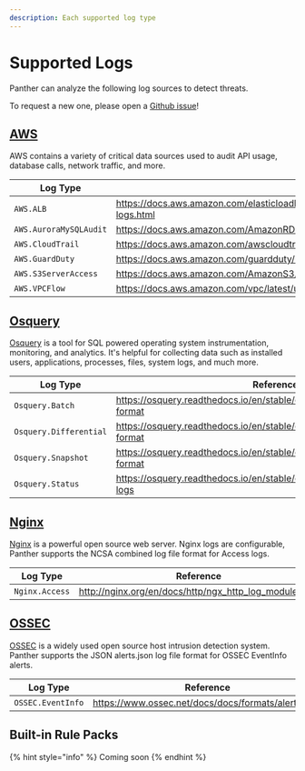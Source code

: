 ```yaml
---
description: Each supported log type
---
```


# Supported Logs

Panther can analyze the following log sources to detect threats.

To request a new one, please open a [Github issue](https://github.com/panther-labs/panther/issues)!

## [AWS](https://github.com/panther-labs/panther/tree/master/internal/log_analysis/log_processor/parsers/awslogs)

AWS contains a variety of critical data sources used to audit API usage, database calls, network traffic, and more.

| Log Type               | Reference                                                                                          |
| ---------------------- | -------------------------------------------------------------------------------------------------- |
| `AWS.ALB`              | https://docs.aws.amazon.com/elasticloadbalancing/latest/application/load-balancer-access-logs.html |
| `AWS.AuroraMySQLAudit` | https://docs.aws.amazon.com/AmazonRDS/latest/AuroraUserGuide/AuroraMySQL.Auditing.html             |
| `AWS.CloudTrail`       | https://docs.aws.amazon.com/awscloudtrail/latest/userguide/cloudtrail-event-reference.html         |
| `AWS.GuardDuty`        | https://docs.aws.amazon.com/guardduty/latest/ug/guardduty_finding-format.html                      |
| `AWS.S3ServerAccess`   | https://docs.aws.amazon.com/AmazonS3/latest/dev/LogFormat.html                                     |
| `AWS.VPCFlow`          | https://docs.aws.amazon.com/vpc/latest/userguide/flow-logs-records-examples.html                   |

## [Osquery](https://github.com/panther-labs/panther/tree/master/internal/log_analysis/log_processor/parsers/osquerylogs)

[Osquery](https://github.com/osquery/osquery) is a tool for SQL powered operating system instrumentation, monitoring, and analytics. It's helpful for collecting data such as installed users, applications, processes, files, system logs, and much more.

| Log Type               | Reference                                                                    |
| ---------------------- | ---------------------------------------------------------------------------- |
| `Osquery.Batch`        | https://osquery.readthedocs.io/en/stable/deployment/logging/#batch-format    |
| `Osquery.Differential` | https://osquery.readthedocs.io/en/stable/deployment/logging/#event-format    |
| `Osquery.Snapshot`     | https://osquery.readthedocs.io/en/stable/deployment/logging/#snapshot-format |
| `Osquery.Status`       | https://osquery.readthedocs.io/en/stable/deployment/logging/#status-logs     |

## [Nginx](https://github.com/panther-labs/panther/tree/master/internal/log_analysis/log_processor/parsers/nginxlogs)

[Nginx](https://www.nginx.com/) is a powerful open source web server. Nginx logs are configurable, Panther supports the NCSA combined log file format for Access logs.

| Log Type       | Reference                                              |
| -------------- | ------------------------------------------------------ |
| `Nginx.Access` | http://nginx.org/en/docs/http/ngx_http_log_module.html |

## [OSSEC](https://github.com/panther-labs/panther/tree/master/internal/log_analysis/log_processor/parsers/osseclogs)

[OSSEC](https://www.ossec.net/) is a widely used open source host intrusion detection system. Panther supports the JSON alerts.json log file format for OSSEC EventInfo alerts.

| Log Type          | Reference                                           |
| ----------------- | --------------------------------------------------- |
| `OSSEC.EventInfo` | https://www.ossec.net/docs/docs/formats/alerts.html |

## Built-in Rule Packs

{% hint style="info" %}
Coming soon
{% endhint %}
